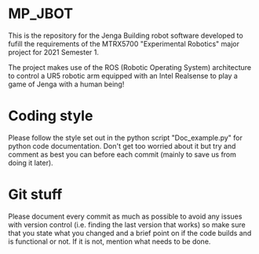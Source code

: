 # MP_JBOT
This is the repository for the Jenga Building robot software developed to fufill the requirements of the MTRX5700 "Experimental Robotics" major project for 2021 Semester 1.

The project makes use of the ROS (Robotic Operating System) architecture to control a UR5 robotic arm equipped with an Intel Realsense to play a game of Jenga with a human being!

# Coding style
Please follow the style set out in the python script "Doc_example.py" for python code documentation. Don't get too worried about it but try and comment as best you can before each commit (mainly to save us from doing it later).

# Git stuff
Please document every commit as much as possible to avoid any issues with version control (i.e. finding the last version that works) so make sure that you state what you changed and a brief point on if the code builds and is functional or not. If it is not, mention what needs to be done.


